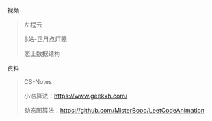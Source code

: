 视频

>左程云
>
>B站-正月点灯笼
>
>恋上数据结构

资料

>CS-Notes
>
>小浩算法：https://www.geekxh.com/
>
> 动态图算法：https://github.com/MisterBooo/LeetCodeAnimation  

